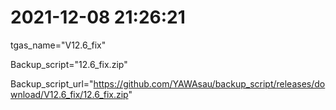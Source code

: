 # 2021-12-08 21:26:21

tgas_name="V12.6_fix"

Backup_script="12.6_fix.zip"

Backup_script_url="https://github.com/YAWAsau/backup_script/releases/download/V12.6_fix/12.6_fix.zip"
